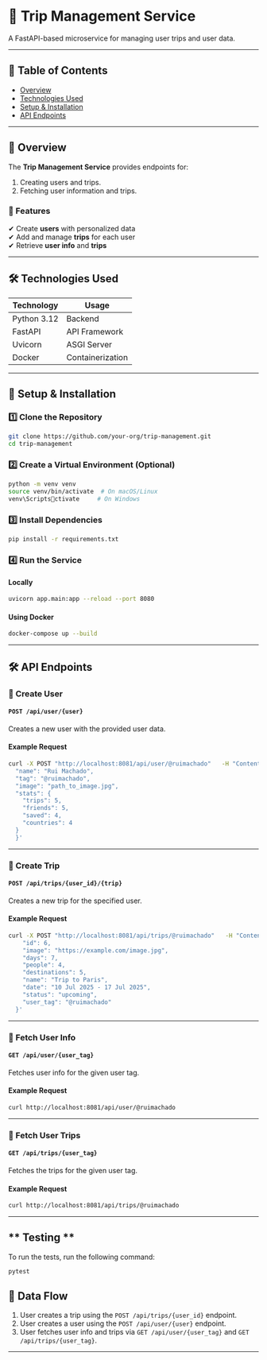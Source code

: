 
# **📍 Trip Management Service**
A FastAPI-based microservice for managing user trips and user data.

---

## **🌟 Table of Contents**
- [Overview](#-overview)
- [Technologies Used](#-technologies-used)
- [Setup & Installation](#-setup--installation)
- [API Endpoints](#-api-endpoints)

---

## **📌 Overview**
The **Trip Management Service** provides endpoints for:
1. Creating users and trips.
2. Fetching user information and trips.

### **🔹 Features**
✔ Create **users** with personalized data  
✔ Add and manage **trips** for each user  
✔ Retrieve **user info** and **trips**  

---

## **🛠️ Technologies Used**
| **Technology** | **Usage** |
|---------------|----------|
| Python 3.12   | Backend |
| FastAPI       | API Framework |
| Uvicorn       | ASGI Server |
| Docker        | Containerization |

---

## **🚀 Setup & Installation**
### **1️⃣ Clone the Repository**
```sh
git clone https://github.com/your-org/trip-management.git
cd trip-management
```

### **2️⃣ Create a Virtual Environment (Optional)**
```sh
python -m venv venv
source venv/bin/activate  # On macOS/Linux
venv\Scriptsctivate     # On Windows
```

### **3️⃣ Install Dependencies**
```sh
pip install -r requirements.txt
```

### **4️⃣ Run the Service**
#### **Locally**
```sh
uvicorn app.main:app --reload --port 8080
```

#### **Using Docker**
```sh
docker-compose up --build
```

---

## **🛠️ API Endpoints**

### **📍 Create User**
#### **`POST /api/user/{user}`**
Creates a new user with the provided user data.

#### **Example Request**
```sh
curl -X POST "http://localhost:8081/api/user/@ruimachado"   -H "Content-Type: application/json"   -d '{
  "name": "Rui Machado",
  "tag": "@ruimachado",
  "image": "path_to_image.jpg",
  "stats": {
    "trips": 5,
    "friends": 5,
    "saved": 4,
    "countries": 4
  }
  }'
```

---

### **📍 Create Trip**
#### **`POST /api/trips/{user_id}/{trip}`**
Creates a new trip for the specified user.

#### **Example Request**
```sh
curl -X POST "http://localhost:8081/api/trips/@ruimachado"   -H "Content-Type: application/json"   -d '{
    "id": 6,
    "image": "https://example.com/image.jpg",
    "days": 7,
    "people": 4,
    "destinations": 5,
    "name": "Trip to Paris",
    "date": "10 Jul 2025 - 17 Jul 2025",
    "status": "upcoming",
    "user_tag": "@ruimachado"
  }'
```


---

### **📍 Fetch User Info**
#### **`GET /api/user/{user_tag}`**
Fetches user info for the given user tag.

#### **Example Request**
```sh
curl http://localhost:8081/api/user/@ruimachado
```
---

### **📍 Fetch User Trips**
#### **`GET /api/trips/{user_tag}`**
Fetches the trips for the given user tag.

#### **Example Request**
```sh
curl http://localhost:8081/api/trips/@ruimachado
```

---

## ** Testing **
To run the tests, run the following command:
```sh
pytest
```

## **🔀 Data Flow**
1. User creates a trip using the `POST /api/trips/{user_id}` endpoint.
2. User creates a user using the `POST /api/user/{user}` endpoint.
3. User fetches user info and trips via `GET /api/user/{user_tag}` and `GET /api/trips/{user_tag}`.

---